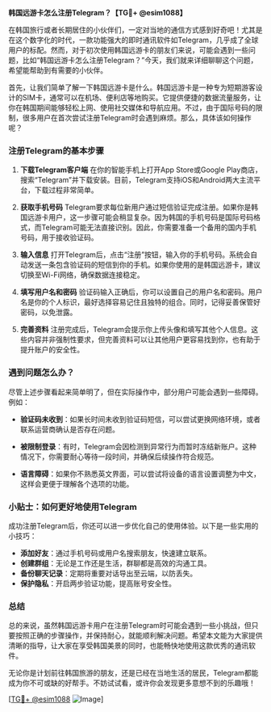 **韩国远游卡怎么注册Telegram？【TG💪+ @esim1088】**

在韩国旅行或者长期居住的小伙伴们，一定对当地的通信方式感到好奇吧！尤其是在这个数字化的时代，一款功能强大的即时通讯软件如Telegram，几乎成了全球用户的标配。然而，对于初次使用韩国远游卡的朋友们来说，可能会遇到一些问题，比如“韩国远游卡怎么注册Telegram？”今天，我们就来详细聊聊这个问题，希望能帮助到有需要的小伙伴。

首先，让我们简单了解一下韩国远游卡是什么。韩国远游卡是一种专为短期游客设计的SIM卡，通常可以在机场、便利店等地购买。它提供便捷的数据流量服务，让你在韩国期间能够轻松上网、使用社交媒体和导航应用。不过，由于国际号码的限制，很多用户在首次尝试注册Telegram时会遇到麻烦。那么，具体该如何操作呢？

### 注册Telegram的基本步骤

1. **下载Telegram客户端**
   在你的智能手机上打开App Store或Google Play商店，搜索“Telegram”并下载安装。目前，Telegram支持iOS和Android两大主流平台，下载过程非常简单。

2. **获取手机号码**
   Telegram要求每位新用户通过短信验证完成注册。如果你是韩国远游卡用户，这一步骤可能会稍显复杂。因为韩国的手机号码是国际号码格式，而Telegram可能无法直接识别。因此，你需要准备一个备用的国内手机号码，用于接收验证码。

3. **输入信息**
   打开Telegram后，点击“注册”按钮，输入你的手机号码。系统会自动发送一条包含验证码的短信到你的手机。如果你使用的是韩国远游卡，建议切换至Wi-Fi网络，确保数据连接稳定。

4. **填写用户名和密码**
   验证码输入正确后，你可以设置自己的用户名和密码。用户名是你的个人标识，最好选择容易记住且独特的组合。同时，记得妥善保管好密码，以免泄露。

5. **完善资料**
   注册完成后，Telegram会提示你上传头像和填写其他个人信息。这些内容并非强制性要求，但完善资料可以让其他用户更容易找到你，也有助于提升账户的安全性。

### 遇到问题怎么办？

尽管上述步骤看起来简单明了，但在实际操作中，部分用户可能会遇到一些障碍。例如：

- **验证码未收到**：如果长时间未收到验证码短信，可以尝试更换网络环境，或者联系运营商确认是否存在问题。
  
- **被限制登录**：有时，Telegram会因检测到异常行为而暂时冻结新账户。这种情况下，你需要耐心等待一段时间，并确保后续操作符合规范。

- **语言障碍**：如果你不熟悉英文界面，可以尝试将设备的语言设置调整为中文，这样会更便于理解各个选项的功能。

### 小贴士：如何更好地使用Telegram

成功注册Telegram后，你还可以进一步优化自己的使用体验。以下是一些实用的小技巧：

- **添加好友**：通过手机号码或用户名搜索朋友，快速建立联系。
- **创建群组**：无论是工作还是生活，群聊都是高效的沟通工具。
- **备份聊天记录**：定期将重要对话导出至云端，以防丢失。
- **保护隐私**：开启两步验证功能，提高账号安全性。

### 总结

总的来说，虽然韩国远游卡用户在注册Telegram时可能会遇到一些小挑战，但只要按照正确的步骤操作，并保持耐心，就能顺利解决问题。希望本文能为大家提供清晰的指导，让大家在享受韩国美景的同时，也能畅快地使用这款优秀的通讯软件。

无论你是计划前往韩国旅游的朋友，还是已经在当地生活的居民，Telegram都能成为你不可或缺的好帮手。不妨试试看，或许你会发现更多意想不到的乐趣哦！

[[TG💪+ @esim1088](https://t.me/s/esim1088) ![Image](https://i.postimg.cc/4NQfJmqS/Snipaste-2025-05-13-00-14-12.png)]